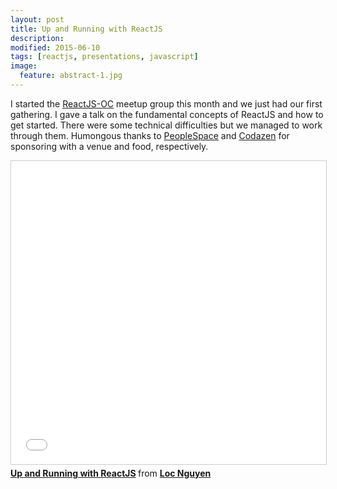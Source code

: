 ```yaml
---
layout: post
title: Up and Running with ReactJS
description:
modified: 2015-06-10
tags: [reactjs, presentations, javascript]
image:
  feature: abstract-1.jpg
---
```


I started the [ReactJS-OC](http://www.meetup.com/ReactJS-OC) meetup group this month and we just had our first gathering.
I gave a talk on the fundamental concepts of ReactJS and how to get started. There were some technical difficulties but
we managed to work through them. Humongous thanks to [PeopleSpace](http://peoplespace.us) and [Codazen](http://codezen.com)
for sponsoring with a venue and food, respectively.


<div class="presentation-container">
<iframe src="//www.slideshare.net/slideshow/embed_code/key/bIPofiNxQUanPr" width="595" height="485" frameborder="0" marginwidth="0" marginheight="0" scrolling="no" style="border:1px solid #CCC; border-width:1px; margin-bottom:5px; max-width: 100%;" allowfullscreen> </iframe> <div style="margin-bottom:5px"> <strong> <a href="//www.slideshare.net/lochnguyen/up-and-running-with-reactjs" title="Up and Running with ReactJS" target="_blank">Up and Running with ReactJS</a> </strong> from <strong><a href="//www.slideshare.net/lochnguyen" target="_blank">Loc Nguyen</a></strong> </div>
</div>